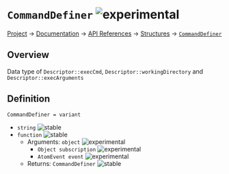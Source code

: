 # `CommandDefiner` ![experimental]
[Project](https://github.com/ksxatompackages/quick-spawn) → [Documentation](../..) → [API References](..) → [Structures](.) → [`CommandDefiner`](./command-definer.md)

## Overview

Data type of `Descriptor::execCmd`, `Descriptor::workingDirectory` and `Descriptor::execArguments`

## Definition

`CommandDefiner = variant`
  - `string` ![stable]
  - `function` ![stable]
    - Arguments: `object` ![experimental]
      - `Object subscription` ![experimental]
      - `AtomEvent event` ![experimental]
    - Returns: `CommandDefiner` ![stable]

[fixed]: https://cdn.rawgit.com/ksxatompackages/quick-spawn/images-v0.2.0/docs/images/badges/fixed.svg
[stable]: https://cdn.rawgit.com/ksxatompackages/quick-spawn/images-v0.2.0/docs/images/badges/stable.svg
[experimental]: https://cdn.rawgit.com/ksxatompackages/quick-spawn/images-v0.2.0/docs/images/badges/experimental.svg
[deprecated]: https://cdn.rawgit.com/ksxatompackages/quick-spawn/images-v0.2.0/docs/images/badges/deprecated.svg
[required]: https://cdn.rawgit.com/ksxatompackages/quick-spawn/images-v0.2.0/docs/images/badges/required.svg
[optional]: https://cdn.rawgit.com/ksxatompackages/quick-spawn/images-v0.2.0/docs/images/badges/optional.svg
